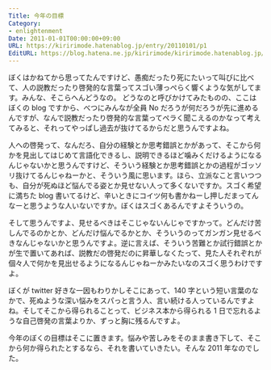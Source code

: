 ```yaml
---
Title: 今年の目標
Category:
- enlightenment
Date: 2011-01-01T00:00:00+09:00
URL: https://kiririmode.hatenablog.jp/entry/20110101/p1
EditURL: https://blog.hatena.ne.jp/kiririmode/kiririmode.hatenablog.jp/atom/entry/8454420450078211277
---
```



ぼくはかねてから思ってたんですけど、愚痴だったり死にたいって叫びに比べて、人の説教だったり啓発的な言葉ってスゴい薄っぺらく響くような気がしてます。みんな、そこらへんどうなの。
どうなのと呼びかけてみたものの、ここはぼくの blog ですから、べつにみんなが全員 No だろうが何だろうが先に進めるんですが、なんで説教だったり啓発的な言葉ってペラく聞こえるのかなって考えてみると、それってやっぱし過去が抜けてるからだと思うんですよね。

人への啓発って、なんだろ、自分の経験とか思考錯誤とかがあって、そこから何かを見出してはじめて言語化できるし、説明できるほど噛みくだけるようになるんじゃないかと思うんですけど、そういう経験とか思考錯誤とかの過程がゴッソリ抜けてるんじゃねーかと、そういう風に思います。ほら、立派なこと言いつつも、自分が死ぬほど悩んでる姿とか見せない人って多くないですか。スゴく希望に満ちた blog 書いてるけど、辛いときにコイツ何も書かねーし押しだまってんなーと思うような人いないですか。ぼくはスゴくあるんですよそういうの。

そして思うんですよ、見せるべきはそこじゃないんじゃですかって。どんだけ苦しんでるのかとか、どんだけ悩んでるかとか、そういうのってガンガン見せるべきなんじゃないかと思うんですよ。逆に言えば、そういう苦難とか試行錯誤とかが生で置いてあれば、説教だの啓発だのに昇華しなくたって、見た人それぞれが個々人で何かを見出せるようになるんじゃねーかみたいなのスゴく思うわけですよ。

ぼくが twitter 好きな一因もわりかしそこにあって、140 字という短い言葉のなかで、死ぬような深い悩みをスパっと言う人、言い続ける人っているんですよね。そしてそこから得られることって、ビジネス本から得られる 1 日で忘れるような自己啓発の言葉よりか、ずっと胸に残るんですよ。

今年のぼくの目標はそこに置きます。悩みや苦しみをそのまま書き下して、そこから何か得られたとするなら、それを書いていきたい。そんな 2011 年なのでした。
